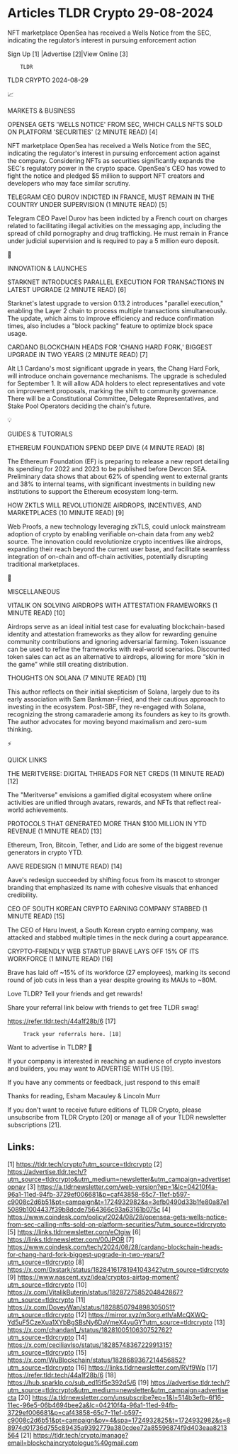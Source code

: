 # Articles TLDR Crypto 29-08-2024

NFT marketplace OpenSea has received a Wells Notice from the SEC,
indicating the regulator’s interest in pursuing enforcement action 


 Sign Up [1] |Advertise [2]|View Online [3] 

		TLDR 

TLDR CRYPTO 2024-08-29

📈 

MARKETS & BUSINESS

 OPENSEA GETS 'WELLS NOTICE' FROM SEC, WHICH CALLS NFTS SOLD ON
PLATFORM 'SECURITIES' (2 MINUTE READ) [4] 

 NFT marketplace OpenSea has received a Wells Notice from the SEC,
indicating the regulator's interest in pursuing enforcement action
against the company. Considering NFTs as securities significantly
expands the SEC's regulatory power in the crypto space. OpenSea's CEO
has vowed to fight the notice and pledged $5 million to support NFT
creators and developers who may face similar scrutiny. 

 TELEGRAM CEO DUROV INDICTED IN FRANCE, MUST REMAIN IN THE COUNTRY
UNDER SUPERVISION (1 MINUTE READ) [5] 

 Telegram CEO Pavel Durov has been indicted by a French court on
charges related to facilitating illegal activities on the messaging
app, including the spread of child pornography and drug trafficking.
He must remain in France under judicial supervision and is required to
pay a 5 million euro deposit. 

🚀 

INNOVATION & LAUNCHES

 STARKNET INTRODUCES PARALLEL EXECUTION FOR TRANSACTIONS IN LATEST
UPGRADE (2 MINUTE READ) [6] 

 Starknet's latest upgrade to version 0.13.2 introduces "parallel
execution," enabling the Layer 2 chain to process multiple
transactions simultaneously. The update, which aims to improve
efficiency and reduce confirmation times, also includes a "block
packing" feature to optimize block space usage. 

 CARDANO BLOCKCHAIN HEADS FOR 'CHANG HARD FORK,' BIGGEST UPGRADE IN
TWO YEARS (2 MINUTE READ) [7] 

 Alt L1 Cardano's most significant upgrade in years, the Chang Hard
Fork, will introduce onchain governance mechanisms. The upgrade is
scheduled for September 1. It will allow ADA holders to elect
representatives and vote on improvement proposals, marking the shift
to community governance. There will be a Constitutional Committee,
Delegate Representatives, and Stake Pool Operators deciding the
chain's future. 

💡 

GUIDES & TUTORIALS

 ETHEREUM FOUNDATION SPEND DEEP DIVE (4 MINUTE READ) [8] 

 The Ethereum Foundation (EF) is preparing to release a new report
detailing its spending for 2022 and 2023 to be published before Devcon
SEA. Preliminary data shows that about 62% of spending went to
external grants and 38% to internal teams, with significant
investments in building new institutions to support the Ethereum
ecosystem long-term. 

 HOW ZKTLS WILL REVOLUTIONIZE AIRDROPS, INCENTIVES, AND MARKETPLACES
(10 MINUTE READ) [9] 

 Web Proofs, a new technology leveraging zkTLS, could unlock
mainstream adoption of crypto by enabling verifiable on-chain data
from any web2 source. The innovation could revolutionize crypto
incentives like airdrops, expanding their reach beyond the current
user base, and facilitate seamless integration of on-chain and
off-chain activities, potentially disrupting traditional marketplaces.


🦄 

MISCELLANEOUS

 VITALIK ON SOLVING AIRDROPS WITH ATTESTATION FRAMEWORKS (1 MINUTE
READ) [10] 

 Airdrops serve as an ideal initial test case for evaluating
blockchain-based identity and attestation frameworks as they allow for
rewarding genuine community contributions and ignoring adversarial
farming. Token issuance can be used to refine the frameworks with
real-world scenarios. Discounted token sales can act as an alternative
to airdrops, allowing for more “skin in the game” while still
creating distribution. 

 THOUGHTS ON SOLANA (7 MINUTE READ) [11] 

 This author reflects on their initial skepticism of Solana, largely
due to its early association with Sam Bankman-Fried, and their
cautious approach to investing in the ecosystem. Post-SBF, they
re-engaged with Solana, recognizing the strong camaraderie among its
founders as key to its growth. The author advocates for moving beyond
maximalism and zero-sum thinking. 

⚡ 

QUICK LINKS

 THE MERITVERSE: DIGITAL THREADS FOR NET CREDS (11 MINUTE READ) [12] 

 The "Meritverse" envisions a gamified digital ecosystem where online
activities are unified through avatars, rewards, and NFTs that reflect
real-world achievements. 

 PROTOCOLS THAT GENERATED MORE THAN $100 MILLION IN YTD REVENUE (1
MINUTE READ) [13] 

 Ethereum, Tron, Bitcoin, Tether, and Lido are some of the biggest
revenue generators in crypto YTD. 

 AAVE REDESIGN (1 MINUTE READ) [14] 

 Aave's redesign succeeded by shifting focus from its mascot to
stronger branding that emphasized its name with cohesive visuals that
enhanced credibility. 

 CEO OF SOUTH KOREAN CRYPTO EARNING COMPANY STABBED (1 MINUTE READ)
[15] 

 The CEO of Haru Invest, a South Korean crypto earning company, was
attacked and stabbed multiple times in the neck during a court
appearance. 

 CRYPTO-FRIENDLY WEB STARTUP BRAVE LAYS OFF 15% OF ITS WORKFORCE (1
MINUTE READ) [16] 

 Brave has laid off ~15% of its workforce (27 employees), marking its
second round of job cuts in less than a year despite growing its MAUs
to ~80M. 

Love TLDR? Tell your friends and get rewards!

 Share your referral link below with friends to get free TLDR swag! 

 https://refer.tldr.tech/44a1f28b/6 [17] 

		 Track your referrals here. [18] 

Want to advertise in TLDR? 📰

 If your company is interested in reaching an audience of crypto
investors and builders, you may want to ADVERTISE WITH US [19]. 

 If you have any comments or feedback, just respond to this email! 

Thanks for reading, 
Esham Macauley & Lincoln Murr 

If you don't want to receive future editions of TLDR Crypto, please
unsubscribe from TLDR Crypto [20] or manage all of your TLDR
newsletter subscriptions [21]. 

 

Links:
------
[1] https://tldr.tech/crypto?utm_source=tldrcrypto
[2] https://advertise.tldr.tech/?utm_source=tldrcrypto&utm_medium=newsletter&utm_campaign=advertisetopnav
[3] https://a.tldrnewsletter.com/web-version?ep=1&lc=04210f4a-96a1-11ed-94fb-3729ef006681&p=caf43858-65c7-11ef-b597-c9008c2d6b51&pt=campaign&t=1724932982&s=3efb0490d33b1fe80a87e15089b1004437f39b8dcde7564366c93a63161b075c
[4] https://www.coindesk.com/policy/2024/08/28/opensea-gets-wells-notice-from-sec-calling-nfts-sold-on-platform-securities/?utm_source=tldrcrypto
[5] https://links.tldrnewsletter.com/eCtgiw
[6] https://links.tldrnewsletter.com/00JPOR
[7] https://www.coindesk.com/tech/2024/08/28/cardano-blockchain-heads-for-chang-hard-fork-biggest-upgrade-in-two-years/?utm_source=tldrcrypto
[8] https://x.com/0xstark/status/1828416178194104342?utm_source=tldrcrypto
[9] https://www.nascent.xyz/idea/cryptos-airtag-moment?utm_source=tldrcrypto
[10] https://x.com/VitalikButerin/status/1828727585204842867?utm_source=tldrcrypto
[11] https://x.com/DoveyWan/status/1828850794898305051?utm_source=tldrcrypto
[12] https://mirror.xyz/m3org.eth/aMcQXWQ-Yd5uF5CzeXua1XYbBgSBsNy6DaVmeX4yuGY?utm_source=tldrcrypto
[13] https://x.com/chandan1_/status/1828100510630752762?utm_source=tldrcrypto
[14] https://x.com/ceciliavlso/status/1828574836722991315?utm_source=tldrcrypto
[15] https://x.com/WuBlockchain/status/1828689367214456852?utm_source=tldrcrypto
[16] https://links.tldrnewsletter.com/RVf9Wp
[17] https://refer.tldr.tech/44a1f28b/6
[18] https://hub.sparklp.co/sub_ed15f5e392d5/6
[19] https://advertise.tldr.tech/?utm_source=tldrcrypto&utm_medium=newsletter&utm_campaign=advertisecta
[20] https://a.tldrnewsletter.com/unsubscribe?ep=1&l=514b3efb-6f16-11ec-96e5-06b4694bee2a&lc=04210f4a-96a1-11ed-94fb-3729ef006681&p=caf43858-65c7-11ef-b597-c9008c2d6b51&pt=campaign&pv=4&spa=1724932825&t=1724932982&s=88974d01736d755c89435a9392779a380cdee72a85596874f9d403eaa8213564
[21] https://tldr.tech/crypto/manage?email=blockchaincryptologue%40gmail.com
